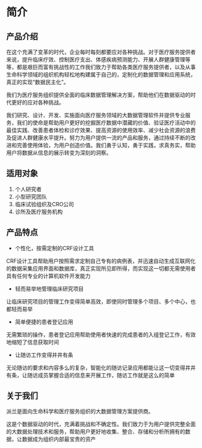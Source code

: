 # 简介

## 产品介绍

在这个充满了变革的时代，企业每时每刻都要应对各种挑战。对于医疗服务提供者来说，提升临床疗效、控制医疗支出、体感疾病预测能力、开展人群健康管理等等，都是艰巨而富有挑战性的工作我们致力于帮助各类医疗服务提供者，以及从事生命科学领域的组织机构轻松地构建属于自己的，定制化的数据管理和应用系统，真正的实现“数据民主化”。

我们为医疗服务组织提供全面的临床数据管理解决方案，帮助他们在数据驱动的时代更好的应对各种挑战。

我们研究、设计、开发、实施面向医疗服务领域的大数据管理软件并提供专业服务，我们的使命是帮助用户更好的挖掘医疗数据中潜藏的价值、验证医疗活动中的最佳实践、改善患者体检和诊疗效果、提高资源的使用效率、减少社会资源的浪费及促进人群健康水平提升。努力为用户提供一流的产品和服务，通过持续不断的改进和完善使用体验，为用户创造价值。我们勇于认知，勇于实践，求真务实，帮助用户将数据从信息的展示转变为深刻的洞察。

## 适用对象

1. 个人研究者
2. 小型研究团队
3. 临床试验组织及CRO公司
4. 诊所及医疗服务机构

## 产品特点

* 个性化，按需定制的CRF设计工具

CRF设计工具帮助用户按照需求定制自己专有的病例表，并迅速自动生成互联网化的数据采集应用界面和数据库，真正实现所见即所得，而实现这一切都无需使用者具有任何专业的计算机软件开发能力

* 轻而易举地管理临床研究项目

让临床研究项目的管理工作变得简单高效，即使同时管理多个项目、多个中心，也都轻而易举

* 简单便捷的患者登记应用

无需繁琐的操作，患者登记应用帮助使用者快速的完成患者的入组登记工作，有效地缩短了信息获取时间

* 让随访工作变得井井有条

无论随访的要求和内容多么的复杂，智能化的随访记录应用都能让这一切变得井井有条，让随访成员掌握合适的信息来开展工作，随访工作就是这么的简单

## 关于我们

派兰是面向生命科学和医疗服务组织的大数据管理方案提供商。

这是个数据驱动的时代，充满着挑战和不确定性。我们致力于为用户提供完整全面的大数据处理技术和服务，帮助用户更好地收集、整合、存储和分析所拥有的数据，让数据成为组织内部最宝贵的资产


